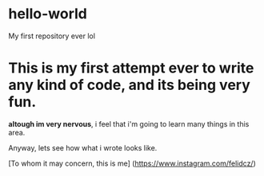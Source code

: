# hello-world
My first repository ever lol
 
 # This is my first attempt ever to write any kind of code, and its being very fun.

**altough im very nervous**, i feel that i'm going to learn many things in this area.

Anyway, lets see how what i wrote looks like.

[To whom it may concern, this is me] (https://www.instagram.com/felidcz/)
